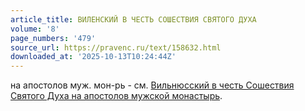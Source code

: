 ```yaml
---
article_title: ВИЛЕНСКИЙ В ЧЕСТЬ СОШЕСТВИЯ СВЯТОГО ДУХА
volume: '8'
page_numbers: '479'
source_url: https://pravenc.ru/text/158632.html
downloaded_at: '2025-10-13T10:24:44Z'
---
```


на апостолов муж. мон-рь - см. [Вильнюсский в честь Сошествия Святого Духа на апостолов мужской монастырь](<https://pravenc.ru/text/Вильнюсский в честь Сошествия Святого Духа на апостолов мужской монастырь.html>).
